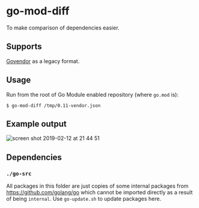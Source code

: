 # go-mod-diff

To make comparison of dependencies easier.

## Supports

[Govendor](https://github.com/kardianos/govendor) as a legacy format.

## Usage

Run from the root of Go Module enabled repository (where `go.mod` is):
```
$ go-mod-diff /tmp/0.11-vendor.json
```

## Example output

![screen shot 2019-02-12 at 21 44 51](https://user-images.githubusercontent.com/287584/52670013-7bd3be00-2f0f-11e9-91cd-30bc609b6006.png)

## Dependencies

### `./go-src`

All packages in this folder are just copies of some internal packages from https://github.com/golang/go which cannot be imported directly as a result of being `internal`.
Use `go-update.sh` to update packages here.
